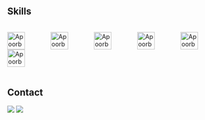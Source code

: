 ## Skills
<div style="display: inline_block"><br>
  <img height="40" align="center" alt="Apoorb-Python" height="30" width="40" src="https://cdn.jsdelivr.net/gh/devicons/devicon/icons/python/python-original.svg">
 &nbsp;&nbsp;&nbsp;&nbsp;&nbsp;&nbsp;&nbsp;&nbsp;&nbsp;&nbsp;&nbsp;&nbsp;&nbsp;
   <img height="40" align="center" alt="Apoorb-PyCharm" height="30" width="40" src="https://cdn.jsdelivr.net/gh/devicons/devicon/icons/pycharm/pycharm-plain.svg">
  &nbsp;&nbsp;&nbsp;&nbsp;&nbsp;&nbsp;&nbsp;&nbsp;&nbsp;&nbsp;&nbsp;&nbsp;&nbsp;
  <img height="40" align="center" alt="Apoorb-Jupyter" height="30" width="40" src="https://cdn.jsdelivr.net/gh/devicons/devicon/icons/jupyter/jupyter-original-wordmark.svg">
 &nbsp;&nbsp;&nbsp;&nbsp;&nbsp;&nbsp;&nbsp;&nbsp;&nbsp;&nbsp;&nbsp;&nbsp;&nbsp;
  <img height="40" align="center" alt="Apoorb-Anaconda" height="30" width="40" src="https://cdn.jsdelivr.net/gh/devicons/devicon/icons/anaconda/anaconda-original-wordmark.svg">
 &nbsp;&nbsp;&nbsp;&nbsp;&nbsp;&nbsp;&nbsp;&nbsp;&nbsp;&nbsp;&nbsp;&nbsp;&nbsp;
  <img height="40" align="center" alt="Apoorb-MySQL" height="30" width="40" src="https://cdn.jsdelivr.net/gh/devicons/devicon/icons/mysql/mysql-original-wordmark.svg">
 &nbsp;&nbsp;&nbsp;&nbsp;&nbsp;&nbsp;&nbsp;&nbsp;&nbsp;&nbsp;&nbsp;&nbsp;&nbsp;
  <img height="40" align="center" alt="Apoorb-R" height="30" width="40" src="https://cdn.jsdelivr.net/gh/devicons/devicon/icons/r/r-original.svg">
 <!--<img align="right" height="180em" alt="Erica-yoda" src="https://media.giphy.com/media/VekcnHOwOI5So/giphy.gif"> -->
</div>
  
</br>

## Contact 
<div> 
  <a href="https://www.linkedin.com/in/apoorb" target="_blank"><img src="https://img.shields.io/badge/-LinkedIn-%230077B5?style=for-the-badge&logo=linkedin&logoColor=white" target="_blank"></a> 
  <a href = "mailto: apoorb2510@gmail.com"><img src="https://img.shields.io/badge/-Gmail-%23333?style=for-the-badge&logo=gmail&logoColor=white" target="_blank"></a>
 </br>
</br>
 
<!--  ![snake animation](https://github.com/Apoorb/Apoorb/blob/output/github-contribution-grid-snake2.svg) -->

</div>
